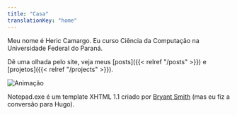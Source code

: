 ```yaml
---
title: "Casa"
translationKey: "home"
---
```


Meu nome é Heric Camargo. Eu curso Ciência da Computação na Universidade Federal do Paraná.

Dê uma olhada pelo site, veja meus [posts]({{< relref "/posts" >}}) e [projetos]({{< relref "/projects" >}}).

![Animação](/gif1.gif)

Notepad.exe é um template XHTML 1.1 criado por [Bryant Smith](http://www.bryantsmith.com/template/notepad/) (mas eu fiz a conversão para Hugo).